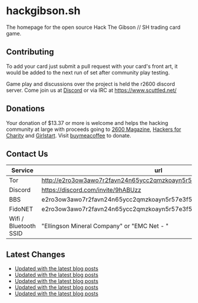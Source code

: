 # hackgibson.sh
The homepage for the open source Hack The Gibson // SH trading card game.


## Contributing

To add your card just submit a pull request with your card's front art, it would be added to the next run of set after community play testing.

Game play and discussions over the project is held the r2600 discord server. Come join us at [Discord](https://discord.com/invite/9hABUzz) or via IRC at https://www.scuttled.net/


## Donations

Your donation of $13.37 or more is welcome and helps the hacking community at large with proceeds going to [2600 Magazine](https://2600.com/), [Hackers for Charity](https://hackersforcharity.org) and [Girlstart](https://girlstart.org).  Visit [buymeacoffee](https://www.buymeacoffee.com/hackgibson.sh) to donate.


## Contact Us

Service | url
-|-
Tor | http://e2ro3ow3awo7r2favn24n65ycc2qmzkoayn5r57e3f56nvjwdcgg32ad.onion
Discord | https://discord.com/invite/9hABUzz
BBS | e2ro3ow3awo7r2favn24n65ycc2qmzkoayn5r57e3f56nvjwdcgg32ad.onion:23
FidoNET | e2ro3ow3awo7r2favn24n65ycc2qmzkoayn5r57e3f56nvjwdcgg32ad.onion:24554
Wifi / Bluetooth SSID | "Ellingson Mineral Company" or "EMC Net - <fidonet address>"

## Latest Changes
<!-- BLOG-POST-LIST:START -->
- [Updated with the latest blog posts](https://github.com/DFW2600/hackgibson.sh/commit/634397623098a70091a663253e81a9395c2dc1eb)
- [Updated with the latest blog posts](https://github.com/DFW2600/hackgibson.sh/commit/b286b2ca20dec01483e4e63d5ef89805873588e3)
- [Updated with the latest blog posts](https://github.com/DFW2600/hackgibson.sh/commit/4fe33ea91cc4f40c25ff31bb725f3fdb6480e2bf)
- [Updated with the latest blog posts](https://github.com/DFW2600/hackgibson.sh/commit/8a4d6d1c80fd954ec61fbce17afd7619ac654ccc)
- [Updated with the latest blog posts](https://github.com/DFW2600/hackgibson.sh/commit/a75a2aa9748ae3d68f181f4109affa5f535af8e0)
<!-- BLOG-POST-LIST:END -->
